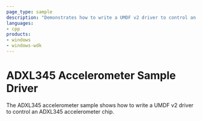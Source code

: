 ```yaml
---
page_type: sample
description: "Demonstrates how to write a UMDF v2 driver to control an ADXL345 accelerometer chip."
languages:
- cpp
products:
- windows
- windows-wdk
---
```


# ADXL345 Accelerometer Sample Driver

The ADXL345 accelerometer sample shows how to write a UMDF v2 driver to control an ADXL345 accelerometer chip.
